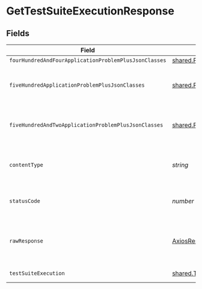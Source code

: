 # GetTestSuiteExecutionResponse


## Fields

| Field                                                                  | Type                                                                   | Required                                                               | Description                                                            |
| ---------------------------------------------------------------------- | ---------------------------------------------------------------------- | ---------------------------------------------------------------------- | ---------------------------------------------------------------------- |
| `fourHundredAndFourApplicationProblemPlusJsonClasses`                  | [shared.Problem](../../models/shared/problem.md)[]                     | :heavy_minus_sign:                                                     | test not found                                                         |
| `fiveHundredApplicationProblemPlusJsonClasses`                         | [shared.Problem](../../models/shared/problem.md)[]                     | :heavy_minus_sign:                                                     | problem with getting test suite executions from storage                |
| `fiveHundredAndTwoApplicationProblemPlusJsonClasses`                   | [shared.Problem](../../models/shared/problem.md)[]                     | :heavy_minus_sign:                                                     | problem with communicating with Kubernetes cluster                     |
| `contentType`                                                          | *string*                                                               | :heavy_check_mark:                                                     | HTTP response content type for this operation                          |
| `statusCode`                                                           | *number*                                                               | :heavy_check_mark:                                                     | HTTP response status code for this operation                           |
| `rawResponse`                                                          | [AxiosResponse](https://axios-http.com/docs/res_schema)                | :heavy_minus_sign:                                                     | Raw HTTP response; suitable for custom response parsing                |
| `testSuiteExecution`                                                   | [shared.TestSuiteExecution](../../models/shared/testsuiteexecution.md) | :heavy_minus_sign:                                                     | successful operation                                                   |